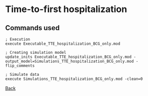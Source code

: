 # Time-to-first hospitalization
## Commands used
```![image]
; Execution
execute Executable_TTE_hospitalization_BCG_only.mod

; Creating simulation model
update_inits Executable_TTE_hospitalization_BCG_only.mod -output_model=Simulations_TTE_hospitalization_BCG_only.mod -flip_comments

; Simulate data
execute Simulations_TTE_hospitalization_BCG_only.mod -clean=0
```
[Back](hosp_main)
